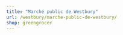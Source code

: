 ```yaml
---
title: "Marché public de Westbury"
url: /westbury/marche-public-de-westbury/
shop: greengrocer
---
```

